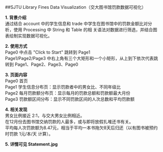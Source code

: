 ##SJTU Library Fines Data Visualization（交大图书馆罚款数据可视化）
  
**1. 背景介绍**  
通过结合 account 中的学生信息和 trade 中学生在图书馆中的罚款金额比对分析，使用 Processing 中 String 和 Table 的相 关语法对数据进行筛选，并结合图表绘制实现数据可视化。  
    
**2. 使用方式**  
Page0 中点击 "Click to Start" 跳转到 Page1  
Page1/Page2/Page3 中右上角有三个大矩形和一个小矩形，从上到下依次代表跳转到 Page1、Page2、Page3、Page0  
  
**3. 页面内容**  
Page0 首页  
Page1 学生信息分布页：显示罚款者中的男女比、不同年级比  
Page2 每月罚款额分布页：显示每月的罚款总额和罚款额最大月份  
Page3 罚款额区间分布：显示不同罚款区间的人次总数和平均罚款额  
  
**4. 相关发现**  
男女比例接近 2:1，与交大男女比例相近。  
在12月份去图书馆交纳罚款的人最多，或与即将放假扎堆还书有关。  
平均每人次罚款额为8.47元，相当于平均一本书拖欠8天后归还（以有图书被预约时罚款 1元/本/天 计算）。  
  
**5. 详情可见 Statement.jpg**
